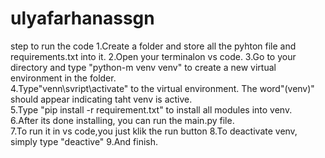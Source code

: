 # ulyafarhanassgn
step to run the code
1.Create a folder and store all the pyhton file and requirements.txt into it. 
2.Open your terminalon vs code. 
3.Go to your directory and type "python-m venv venv" to create a new virtual environment in the folder.  
4.Type"venn\svript\activate" to the virtual environment. The word"(venv)" should appear indicating taht venv is active.  
5.Type "pip install -r requirement.txt" to install all modules into venv.  
6.After its done installing, you can run the main.py file.  
7.To run it in vs code,you just klik the run button 
8.To deactivate venv, simply type "deactive"  9.And finish.
